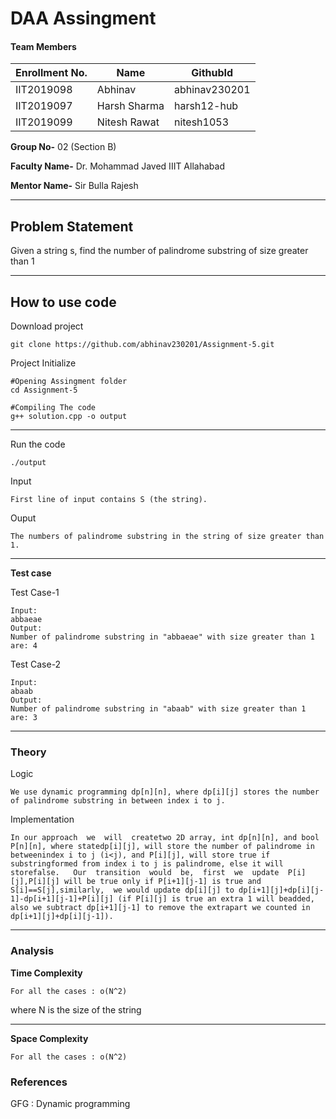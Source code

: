 # DAA Assingment 
#### Team Members

|Enrollment No.|Name|GithubId|
|--------------|----|--------|
|IIT2019098|Abhinav|abhinav230201|
|IIT2019097|Harsh Sharma|harsh12-hub|
|IIT2019099|Nitesh Rawat|nitesh1053|

**Group No-** 02 (Section B)

**Faculty Name-** Dr. Mohammad Javed IIIT Allahabad

**Mentor Name-** Sir Bulla Rajesh

---
## Problem Statement
Given a string s, find the number of palindrome substring of size greater than 1

---
## How to use code

Download project
```
git clone https://github.com/abhinav230201/Assignment-5.git
```
Project Initialize 
```
#Opening Assingment folder
cd Assignment-5

#Compiling The code
g++ solution.cpp -o output
```
---

Run the code
```
./output
```
Input
```
First line of input contains S (the string).
```
Ouput 
```
The numbers of palindrome substring in the string of size greater than 1.
```
---
**Test case**

Test Case-1
```
Input:
abbaeae
Output:
Number of palindrome substring in "abbaeae" with size greater than 1 are: 4
```

Test Case-2
```
Input:
abaab
Output:
Number of palindrome substring in "abaab" with size greater than 1 are: 3
```
---
### Theory
Logic
```
We use dynamic programming dp[n][n], where dp[i][j] stores the number of palindrome substring in between index i to j.
```
Implementation
```
In our approach  we  will  createtwo 2D array, int dp[n][n], and bool P[n][n], where statedp[i][j], will store the number of palindrome in betweenindex i to j (i<j), and P[i][j], will store true if substringformed from index i to j is palindrome, else it will storefalse.   Our  transition  would  be,  first  we  update  P[i][j],P[i][j] will be true only if P[i+1][j-1] is true and S[i]==S[j],similarly,  we would update dp[i][j] to dp[i+1][j]+dp[i][j-1]-dp[i+1][j-1]+P[i][j] (if P[i][j] is true an extra 1 will beadded, also we subtract dp[i+1][j-1] to remove the extrapart we counted in dp[i+1][j]+dp[i][j-1]).
```
---
### Analysis

**Time Complexity**
```
For all the cases : o(N^2)

```
where N is the size of the string

---
**Space Complexity**
```
For all the cases : o(N^2)
```

### References

GFG : Dynamic programming

